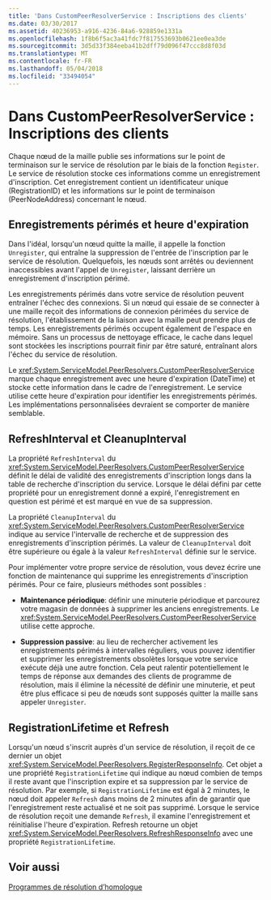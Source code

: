 ```yaml
---
title: 'Dans CustomPeerResolverService : Inscriptions des clients'
ms.date: 03/30/2017
ms.assetid: 40236953-a916-4236-84a6-928859e1331a
ms.openlocfilehash: 1f8b6f5ac3a41fdc7f817553693b0621ee0ea3de
ms.sourcegitcommit: 3d5d33f384eeba41b2dff79d096f47ccc8d8f03d
ms.translationtype: MT
ms.contentlocale: fr-FR
ms.lasthandoff: 05/04/2018
ms.locfileid: "33494054"
---
```

# <a name="inside-the-custompeerresolverservice-client-registrations"></a>Dans CustomPeerResolverService : Inscriptions des clients
Chaque nœud de la maille publie ses informations sur le point de terminaison sur le service de résolution par le biais de la fonction `Register`. Le service de résolution stocke ces informations comme un enregistrement d'inscription. Cet enregistrement contient un identificateur unique (RegistrationID) et les informations sur le point de terminaison (PeerNodeAddress) concernant le nœud.  
  
## <a name="stale-records-and-expiration-time"></a>Enregistrements périmés et heure d'expiration  
 Dans l'idéal, lorsqu'un nœud quitte la maille, il appelle la fonction `Unregister`, qui entraîne la suppression de l'entrée de l'inscription par le service de résolution. Quelquefois, les nœuds sont arrêtés ou deviennent inaccessibles avant l'appel de `Unregister`, laissant derrière un enregistrement d'inscription périmé.  
  
 Les enregistrements périmés dans votre service de résolution peuvent entraîner l'échec des connexions. Si un nœud qui essaie de se connecter à une maille reçoit des informations de connexion périmées du service de résolution, l'établissement de la liaison avec la maille peut prendre plus de temps. Les enregistrements périmés occupent également de l'espace en mémoire. Sans un processus de nettoyage efficace, le cache dans lequel sont stockées les inscriptions pourrait finir par être saturé, entraînant alors l'échec du service de résolution.  
  
 Le <xref:System.ServiceModel.PeerResolvers.CustomPeerResolverService> marque chaque enregistrement avec une heure d'expiration (DateTime) et stocke cette information dans le cadre de l'enregistrement. Le service utilise cette heure d'expiration pour identifier les enregistrements périmés. Les implémentations personnalisées devraient se comporter de manière semblable.  
  
## <a name="refreshinterval-and-cleanupinterval"></a>RefreshInterval et CleanupInterval  
 La propriété `RefreshInterval` du <xref:System.ServiceModel.PeerResolvers.CustomPeerResolverService> définit le délai de validité des enregistrements d'inscription longs dans la table de recherche d'inscription du service. Lorsque le délai défini par cette propriété pour un enregistrement donné a expiré, l'enregistrement en question est périmé et est marqué en vue de sa suppression.  
  
 La propriété `CleanupInterval` du <xref:System.ServiceModel.PeerResolvers.CustomPeerResolverService> indique au service l'intervalle de recherche et de suppression des enregistrements d'inscription périmés. La valeur de `CleanupInterval` doit être supérieure ou égale à la valeur `RefreshInterval` définie sur le service.  
  
 Pour implémenter votre propre service de résolution, vous devez écrire une fonction de maintenance qui supprime les enregistrements d'inscription périmés. Pour ce faire, plusieurs méthodes sont possibles :  
  
-   **Maintenance périodique**: définir une minuterie périodique et parcourez votre magasin de données à supprimer les anciens enregistrements. Le <xref:System.ServiceModel.PeerResolvers.CustomPeerResolverService> utilise cette approche.  
  
-   **Suppression passive**: au lieu de rechercher activement les enregistrements périmés à intervalles réguliers, vous pouvez identifier et supprimer les enregistrements obsolètes lorsque votre service exécute déjà une autre fonction. Cela peut ralentir potentiellement le temps de réponse aux demandes des clients de programme de résolution, mais il élimine la nécessité de définir une minuterie, et peut être plus efficace si peu de nœuds sont supposés quitter la maille sans appeler `Unregister`.  
  
## <a name="registrationlifetime-and-refresh"></a>RegistrationLifetime et Refresh  
 Lorsqu'un nœud s'inscrit auprès d'un service de résolution, il reçoit de ce dernier un objet <xref:System.ServiceModel.PeerResolvers.RegisterResponseInfo>. Cet objet a une propriété `RegistrationLifetime` qui indique au nœud combien de temps il reste avant que l'inscription expire et sa suppression par le service de résolution. Par exemple, si `RegistrationLifetime` est égal à 2 minutes, le nœud doit appeler `Refresh` dans moins de 2 minutes afin de garantir que l'enregistrement reste actualisé et ne soit pas supprimé. Lorsque le service de résolution reçoit une demande `Refresh`, il examine l'enregistrement et réinitialise l'heure d'expiration. Refresh retourne un objet <xref:System.ServiceModel.PeerResolvers.RefreshResponseInfo> avec une propriété `RegistrationLifetime`.  
  
## <a name="see-also"></a>Voir aussi  
 [Programmes de résolution d’homologue](../../../../docs/framework/wcf/feature-details/peer-resolvers.md)
